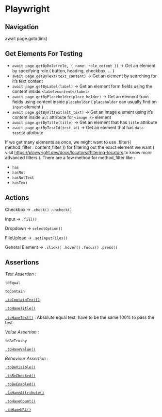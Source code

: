 # Playwright

## Navigation

await page.goto(link)

## Get Elements For Testing

- `await page.getByRole(role, { name: role_cotent })` → Get an element by specifying role ( button, heading, checkbox, … )
- `await page.getByText(text_content)` → Get an element by searching for it’s text content
- `await page.getByLabel(label)` → Get an element form fields using the content inside `<label>content</label>`
- `await page.getByPlaceholder(place_holder)` → Get an element from fields using content inside `placeholder` ( `placeholder` can usually find on `input` element )
- `await page.getByAltText(alt_text)` → Get an image element using it’s content inside `alt` attribute for `<image />` element
- `await page.getByTitle(title)` → Get an element that has `title` attribute
- `await page.getByTestId(test_id)` → Get an element that has `data-testid` attribute

If we get many elements as once, we might want to use .filter({ method_filter : content_filter }) for filtering out the exact element we want ( visit https://playwright.dev/docs/locators#filtering-locators to know more advanced filters ). There are a few method for method_filter like :

- `has`
- `hasNot`
- `hasNotText`
- `hasText`

## Actions

Checkbox → `.check()` `.uncheck()`

Input → `.fill()`

Dropdown → `selectOption()`

FileUpload → `.setInputFiles()`

General Element → `.click()` `.hover()` `.focus()` `.press()`

## Assertions

_Text Assertion :_

`toEqual`

`toContain`

[`.toContainText()`](https://playwright.dev/docs/api/class-locatorassertions#locator-assertions-to-contain-text)

[`.toHaveTitle()`](https://playwright.dev/docs/api/class-pageassertions#page-assertions-to-have-title)

[`.toHaveText()`](https://playwright.dev/docs/api/class-locatorassertions#locator-assertions-to-have-text) : Absolute equal text, have to be the same 100% to pass the test

_Value Assertion :_

`toBeTruthy`

[`.toHaveValue()`](https://playwright.dev/docs/api/class-locatorassertions#locator-assertions-to-have-value)

_Behaviour Assertion :_

[`.toBeVisible()`](https://playwright.dev/docs/api/class-locatorassertions#locator-assertions-to-be-visible)

[`.toBeChecked()`](https://playwright.dev/docs/api/class-locatorassertions#locator-assertions-to-be-checked)

[`.toBeEnabled()`](https://playwright.dev/docs/api/class-locatorassertions#locator-assertions-to-be-enabled)

[`.toHaveAttribute()`](https://playwright.dev/docs/api/class-locatorassertions#locator-assertions-to-have-attribute)

[`.toHaveCount()`](https://playwright.dev/docs/api/class-locatorassertions#locator-assertions-to-have-count)

[`.toHaveURL()`](https://playwright.dev/docs/api/class-pageassertions#page-assertions-to-have-url)
